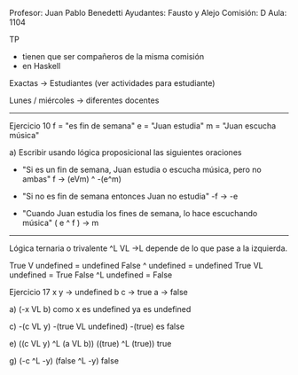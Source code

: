 Profesor: Juan Pablo Benedetti
Ayudantes: Fausto y Alejo
Comisión: D
Aula: 1104

TP
- tienen que ser compañeros de la misma comisión
- en Haskell

Exactas -> Estudiantes (ver actividades para estudiante)

Lunes / miércoles -> diferentes docentes

---

Ejercicio 10
f = "es fin de semana"
e = "Juan estudia"
m = "Juan escucha música"

a) Escribir usando lógica proposicional las siguientes oraciones
- "Si es un fin de semana, Juan estudia o escucha música, pero no ambas"
  f -> (eVm) ^ -(e^m)

- "Si no es fin de semana entonces Juan no estudia"
  -f -> -e

- "Cuando Juan estudia los fines de semana, lo hace escuchando música"
  ( e ^ f ) -> m

---

Lógica ternaria o trivalente
^L VL ->L depende de lo que pase a la izquierda.

True V undefined = undefined
False ^ undefined = undefined
True VL undefined = True
False ^L undefined = False


Ejercicio 17
x y -> undefined
b c -> true
a -> false

a) (-x VL b)
   como x es undefined ya es undefined

c) -(c VL y)
   -(true VL undefined)
   -(true) es false

e) ((c VL y) ^L (a VL b))
   ((true) ^L (true))
   true

g) (-c ^L -y)
   (false ^L -y) 
   false